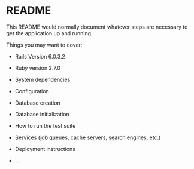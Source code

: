 # README

This README would normally document whatever steps are necessary to get the
application up and running.

Things you may want to cover:

* Rails Version 6.0.3.2

* Ruby version 2.7.0

* System dependencies

* Configuration

* Database creation

* Database initialization

* How to run the test suite

* Services (job queues, cache servers, search engines, etc.)

* Deployment instructions

* ...


